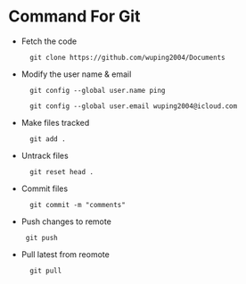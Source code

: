 # Command For Git

- Fetch the code

        git clone https://github.com/wuping2004/Documents 

- Modify the user name & email

        git config --global user.name ping

        git config --global user.email wuping2004@icloud.com

- Make files tracked
        
        git add .

- Untrack files
 
        git reset head . 

- Commit files

        git commit -m "comments"

-  Push changes to remote

        git push

- Pull latest from reomote

        git pull


